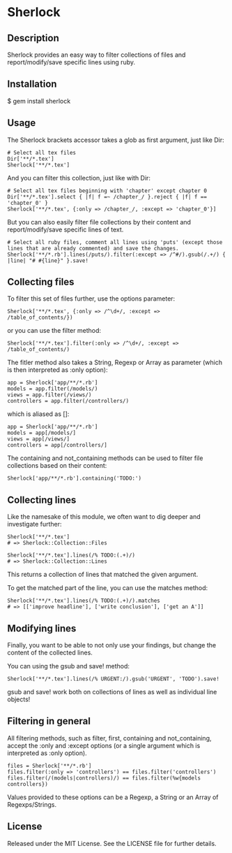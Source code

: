 # Sherlock

## Description

Sherlock provides an easy way to filter collections of files and report/modify/save specific lines using ruby.

## Installation

  $ gem install sherlock
  
## Usage

The Sherlock brackets accessor takes a glob as first argument, just like Dir:
    
    # Select all tex files
    Dir['**/*.tex']
    Sherlock['**/*.tex']

And you can filter this collection, just like with Dir:
    
    # Select all tex files beginning with 'chapter' except chapter 0
    Dir['**/*.tex'].select { |f| f =~ /chapter_/ }.reject { |f| f == 'chapter_0' }
    Sherlock['**/*.tex', {:only => /chapter_/, :except => 'chapter_0'}]

But you can also easily filter file collections by their content and report/modify/save specific lines of text.
    
    # Select all ruby files, comment all lines using 'puts' (except those lines that are already commented) and save the changes.
    Sherlock['**/*.rb'].lines(/puts/).filter(:except => /^#/).gsub(/.+/) { |line| "# #{line}" }.save!

## Collecting files

To filter this set of files further, use the options parameter:
  
    Sherlock['**/*.tex', {:only => /^\d+/, :except => /table_of_contents/})
    
or you can use the filter method:
  
    Sherlock['**/*.tex'].filter(:only => /^\d+/, :except => /table_of_contents/)
    
The fitler method also takes a String, Regexp or Array as parameter (which is then interpreted as :only option):
  
    app = Sherlock['app/**/*.rb']
    models = app.filter(/models/)
    views = app.filter(/views/)
    controllers = app.filter(/controllers/)

which is aliased as []:
  
    app = Sherlock['app/**/*.rb']
    models = app[/models/]
    views = app[/views/]
    controllers = app[/controllers/]

The containing and not_containing methods can be used to filter file collections based on their content:
  
    Sherlock['app/**/*.rb'].containing('TODO:')

## Collecting lines

Like the namesake of this module, we often want to dig deeper and investigate further:
  
    Sherlock['**/*.tex']
    # => Sherlock::Collection::Files
    
    Sherlock['**/*.tex'].lines(/% TODO:(.+)/) 
    # => Sherlock::Collection::Lines
    
This returns a collection of lines that matched the given argument. 

To get the matched part of the line, you can use the matches method:
  
    Sherlock['**/*.tex'].lines(/% TODO:(.+)/).matches
    # => [['improve headline'], ['write conclusion'], ['get an A']]
    
## Modifying lines

Finally, you want to be able to not only use your findings, but change the content of the collected lines.

You can using the gsub and save! method:
    
    Sherlock['**/*.tex'].lines(/% URGENT:/).gsub('URGENT', 'TODO').save!
    
gsub and save! work both on collections of lines as well as individual line objects!

## Filtering in general

All filtering methods, such as filter, first, containing and not_containing, accept the :only and :except options (or a single argument which is interpreted as :only option).

    files = Sherlock['**/*.rb']
    files.filter(:only => 'controllers') == files.filter('controllers')
    files.filter(/(models|controllers)/) == files.filter(%w{models controllers})

Values provided to these options can be a Regexp, a String or an Array of Regexps/Strings.



## License

Released under the MIT License. See the LICENSE file for further details.

